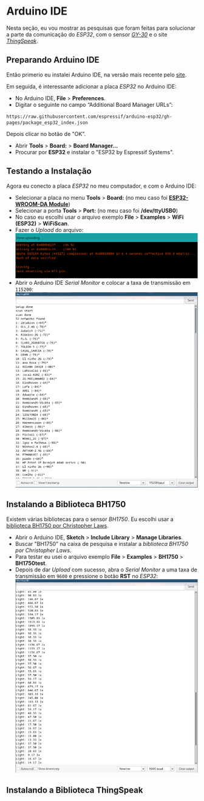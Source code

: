 # Arduino IDE

Nesta seção, eu vou mostrar as pesquisas que foram feitas para solucionar a parte da comunicação do *ESP32*, com o sensor [*GY-30*](../comp/sensor.md) e o site [*ThingSpeak*](https://thingspeak.com/).

## Preparando Arduino IDE

Então primerio eu instalei Arduino IDE, na versão mais recente pelo [site](https://www.arduino.cc/en/software).

Em seguida, é interessante adicionar a placa *ESP32* no Arduino IDE:
- No Arduino IDE, **File** > **Preferences**.
- Digitar o seguinte no campo “Additional Board Manager URLs”:
```
https://raw.githubusercontent.com/espressif/arduino-esp32/gh-pages/package_esp32_index.json
```
Depois clicar no botão de "OK".
- Abrir **Tools** > **Board:** > **Board Manager...**
- Procurar por **ESP32** e instalar o "ESP32 by Espressif Systems".

## Testando a Instalação

Agora eu conecto a placa *ESP32* no meu computador, e com o Arduino IDE:
- Selecionar a placa no menu **Tools** > **Board:** (no meu caso foi [**ESP32-WROOM-DA Module**](https://www.amazon.com.br/gp/product/B09491Q4F6/ref=ppx_yo_dt_b_asin_title_o08_s00?ie=UTF8&psc=1))
- Selecionar a porta **Tools** > **Port:** (no meu caso foi **/dev/ttyUSB0**)
- No caso eu escolhi usar o arquivo exemplo **File** > **Examples** > **WiFi (ESP32)** > **WiFiScan**.
- Fazer o *Upload* do arquivo:
![upload](../../../img/upload.png)
- Abrir o Arduino IDE *Serial Monitor* e colocar a taxa de transmissão em ```115200```:
![monitor](../../../img/monitor.png)

## Instalando a **Biblioteca BH1750**
Existem várias bibliotecas para o sensor *BH1750*. Eu escolhi usar a [biblioteca BH1750 por Christopher Laws](https://github.com/claws/BH1750).
- Abrir o Arduino IDE, **Sketch** > **Include Library** > **Manage Libraries**.
- Buscar "BH1750" na caixa de pesquisa e instalar a *biblioteca BH1750 por Christopher Laws*.
- Para testar eu usei o arquivo exemplo **File** > **Examples** > **BH1750** > **BH1750test**.
- Depois de dar *Upload* com sucesso, abra o *Serial Monitor* a uma taxa de transmissão em ```9600``` e pressione o botão **RST** no *ESP32*:
![luz](../../../img/luz.png)

## Instalando a **Biblioteca ThingSpeak**
